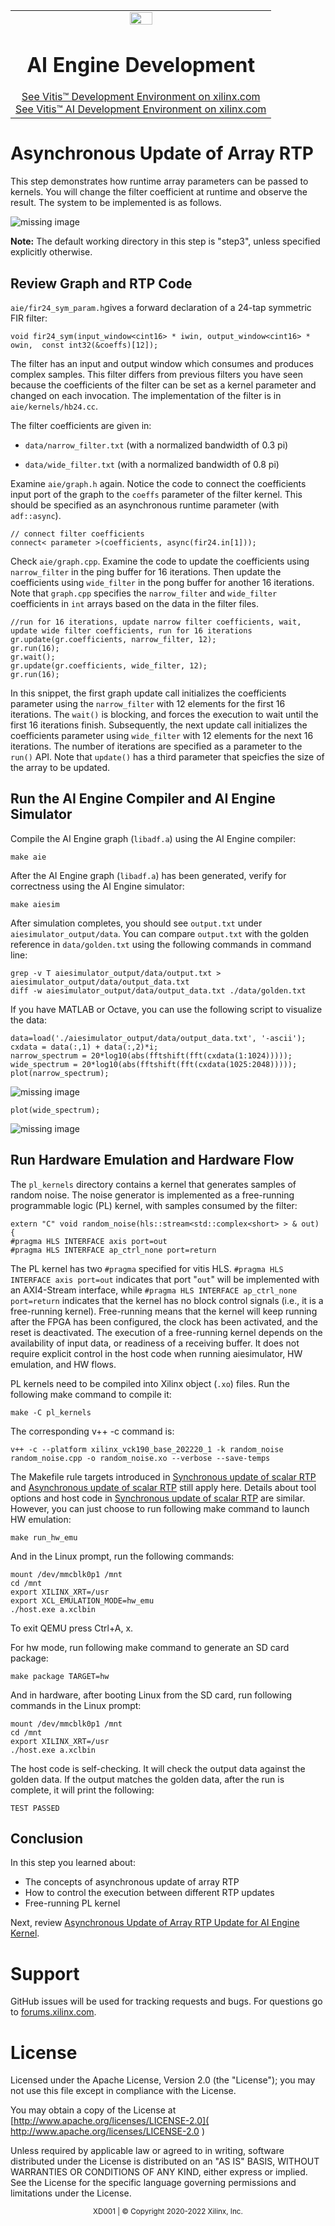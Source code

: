 ﻿<table class="sphinxhide" width="100%">
 <tr width="100%">
    <td align="center"><img src="https://raw.githubusercontent.com/Xilinx/Image-Collateral/main/xilinx-logo.png" width="30%"/><h1>AI Engine Development</h1>
    <a href="https://www.xilinx.com/products/design-tools/vitis.html">See Vitis™ Development Environment on xilinx.com</br></a>
    <a href="https://www.xilinx.com/products/design-tools/vitis/vitis-ai.html">See Vitis™ AI Development Environment on xilinx.com</a>
    </td>
 </tr>
</table>

# Asynchronous Update of Array RTP

This step demonstrates how runtime array parameters can be passed to kernels. You will change the filter coefficient at runtime and observe the result. The system to be implemented is as follows.

![missing image](./images/figure4.PNG)

__Note:__ The default working directory in this step is "step3", unless specified explicitly otherwise.

## Review Graph and RTP Code

`aie/fir24_sym_param.h`gives a forward declaration of a 24-tap symmetric FIR filter:

	void fir24_sym(input_window<cint16> * iwin, output_window<cint16> * owin,  const int32(&coeffs)[12]);
	
The filter has an input and output window which consumes and produces complex samples. This filter differs from previous filters you have seen because the coefficients of the filter can be set as a kernel parameter and changed on each invocation. The implementation of the filter is in `aie/kernels/hb24.cc`.

The filter coefficients are given in:

   * `data/narrow_filter.txt` (with a normalized bandwidth of 0.3 pi)

   * `data/wide_filter.txt` (with a normalized bandwidth of 0.8 pi)

Examine `aie/graph.h` again. Notice the code to connect the coefficients input port of the graph to the `coeffs` parameter of the filter kernel. This should be specified as an asynchronous runtime parameter (with `adf::async`). 

	// connect filter coefficients
	connect< parameter >(coefficients, async(fir24.in[1]));
	
Check `aie/graph.cpp`. Examine the code to update the coefficients using `narrow_filter` in the ping buffer for 16 iterations.
Then update the coefficients using `wide_filter` in the pong buffer for another 16 iterations. Note that `graph.cpp` specifies the `narrow_filter` and `wide_filter` coefficients in `int` arrays based on the data in the filter files.

	//run for 16 iterations, update narrow filter coefficients, wait, update wide filter coefficients, run for 16 iterations
	gr.update(gr.coefficients, narrow_filter, 12);
	gr.run(16); 
	gr.wait();
	gr.update(gr.coefficients, wide_filter, 12);
	gr.run(16); 
	
In this snippet, the first graph update call initializes the coefficients parameter using the `narrow_filter` with 12 elements for the first 16 iterations. The `wait()` is blocking, and forces the execution to wait until the first 16 iterations finish. Subsequently, the next update call initializes the coefficients parameter using `wide_filter` with 12 elements for the next 16 iterations. The number of iterations are specified as a parameter to the `run()` API. Note that `update()` has a third parameter that speicfies the size of the array to be updated.

## Run the AI Engine Compiler and AI Engine Simulator

Compile the AI Engine graph (`libadf.a`) using the AI Engine compiler:
	
	make aie
	
After the AI Engine graph (`libadf.a`) has been generated, verify for correctness using the AI Engine simulator:
	
	make aiesim
	
After simulation completes, you should see `output.txt` under `aiesimulator_output/data`. You can compare `output.txt` with the golden reference in `data/golden.txt` using the following commands in command line:
	
	grep -v T aiesimulator_output/data/output.txt > aiesimulator_output/data/output_data.txt
	diff -w aiesimulator_output/data/output_data.txt ./data/golden.txt

If you have MATLAB or Octave, you can use the following script to visualize the data:

	data=load('./aiesimulator_output/data/output_data.txt', '-ascii');
	cxdata = data(:,1) + data(:,2)*i;
	narrow_spectrum = 20*log10(abs(fftshift(fft(cxdata(1:1024)))));
	wide_spectrum = 20*log10(abs(fftshift(fft(cxdata(1025:2048)))));
	plot(narrow_spectrum);

![missing image](./images/figure5.PNG)

	plot(wide_spectrum);

![missing image](./images/figure6.PNG)

## Run Hardware Emulation and Hardware Flow

The `pl_kernels` directory contains a kernel that generates samples of random noise. The noise generator is implemented as a free-running programmable logic (PL) kernel, with samples consumed by the filter: 

	extern "C" void random_noise(hls::stream<std::complex<short> > & out) {
	#pragma HLS INTERFACE axis port=out
	#pragma HLS INTERFACE ap_ctrl_none port=return
	
The PL kernel has two `#pragma` specified for vitis HLS. `#pragma HLS INTERFACE axis port=out` indicates that port "`out`" will be implemented with an AXI4-Stream interface, while `#pragma HLS INTERFACE ap_ctrl_none port=return` indicates that the kernel has no block control signals (i.e., it is a free-running kernel). Free-running means that the kernel will keep running after the FPGA has been configured, the clock has been activated, and the reset is deactivated. The execution of a free-running kernel depends on the availability of input data, or readiness of a receiving buffer. It does not require explicit control in the host code when running aiesimulator, HW emulation, and HW flows.

PL kernels need to be compiled into Xilinx object (`.xo`) files. Run the following make command to compile it:
	
	make -C pl_kernels
	
The corresponding v++ -c command is:
	
	v++ -c --platform xilinx_vck190_base_202220_1 -k random_noise random_noise.cpp -o random_noise.xo --verbose --save-temps
	
The Makefile rule targets introduced in [Synchronous update of scalar RTP](./step1_sync_scalar.md) and [Asynchronous update of scalar RTP](./step2_async_scalar.md) still apply here. Details about tool options and host code in [Synchronous update of scalar RTP](./step1_sync_scalar.md) are similar. However, you can just choose to run following make command to launch HW emulation:

	make run_hw_emu
	
And in the Linux prompt, run the following commands:

	mount /dev/mmcblk0p1 /mnt
	cd /mnt
	export XILINX_XRT=/usr
	export XCL_EMULATION_MODE=hw_emu
	./host.exe a.xclbin
	
To exit QEMU press Ctrl+A, x. 

For hw mode, run following make command to generate an SD card package:
	
	make package TARGET=hw
	
And in hardware, after booting Linux from the SD card, run following commands in the Linux prompt:

	mount /dev/mmcblk0p1 /mnt
	cd /mnt
	export XILINX_XRT=/usr
	./host.exe a.xclbin
	
The host code is self-checking. It will check the output data against the golden data. If the output matches the golden data, after the run is complete, it will print the following:

	TEST PASSED
	
## Conclusion
In this step you learned about:

   * The concepts of asynchronous update of array RTP
   * How to control the execution between different RTP updates
   * Free-running PL kernel

Next, review [Asynchronous Update of Array RTP Update for AI Engine Kernel](./step4_async_aie_array.md).	
# Support

GitHub issues will be used for tracking requests and bugs. For questions go to [forums.xilinx.com](http://forums.xilinx.com/).

# License

Licensed under the Apache License, Version 2.0 (the "License"); you may not use this file except in compliance with the License.

You may obtain a copy of the License at [http://www.apache.org/licenses/LICENSE-2.0]( http://www.apache.org/licenses/LICENSE-2.0 )


Unless required by applicable law or agreed to in writing, software distributed under the License is distributed on an "AS IS" BASIS, WITHOUT WARRANTIES OR CONDITIONS OF ANY KIND, either express or implied. See the License for the specific language governing permissions and limitations under the License.

<p align="center"><sup>XD001 | &copy; Copyright 2020-2022 Xilinx, Inc.</sup></p>



